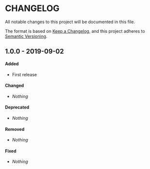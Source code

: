 # CHANGELOG

All notable changes to this project will be documented in this file.

The format is based on [Keep a Changelog](https://keepachangelog.com/en/1.0.0/), and this project adheres to [Semantic Versioning](https://semver.org).

## 1.0.0 - 2019-09-02

#### Added

* First release

#### Changed

* *Nothing*

#### Deprecated

* *Nothing*

#### Removed

* *Nothing*

#### Fixed

* *Nothing*
